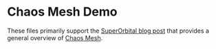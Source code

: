 # Chaos Mesh Demo

These files primarily support the [SuperOrbital blog post](https://superorbital.io/blog/chaos-mesh/) that provides a general overview of [Chaos Mesh](https://chaos-mesh.org/).
